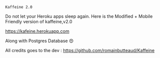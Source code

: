   `Kaffeine 2.0`

Do not let your Heroku apps sleep again.
Here is the Modified + Mobile Friendly version of kaffeine,v2.0

https://kafeine.herokuapp.com

Along with Postgres Database 😍

All credits goes to the dev : https://github.com/romainbutteaud/Kaffeine

